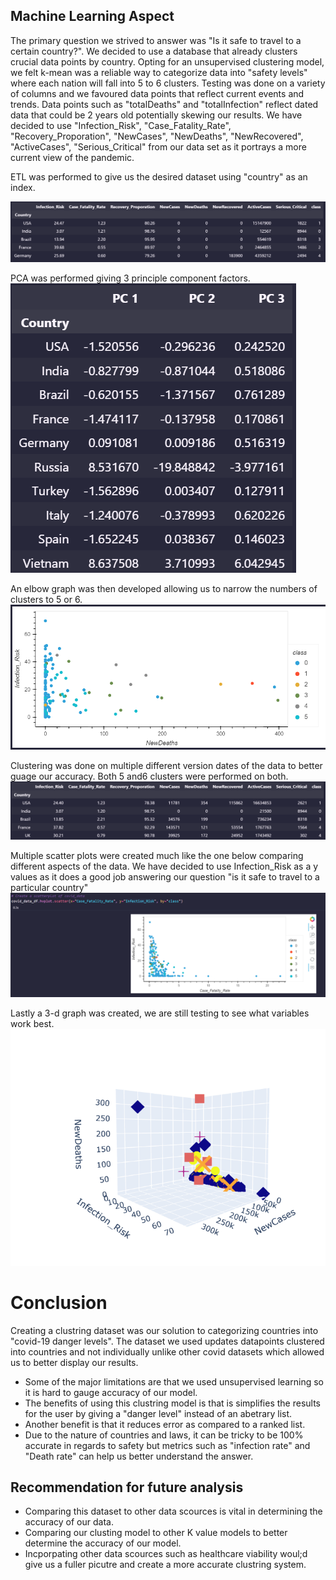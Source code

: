 ## Machine Learning Aspect
The primary question we strived to answer was "Is it safe to travel to a certain country?". We decided to use a database that already clusters crucial data points by country. Opting for an unsupervised clustering model, we felt k-mean was a reliable way to categorize data into "safety levels" where each nation will fall into 5 to 6 clusters. Testing was done on a variety of columns and we favoured data points that reflect current events and trends. Data points such as "totalDeaths" and "totalInfection" reflect dated data that could be 2 years old potentially skewing our results. We have decided to use "Infection_Risk", "Case_Fatality_Rate", "Recovery_Proporation", "NewCases", "NewDeaths", "NewRecovered", "ActiveCases", "Serious_Critical" from our data set as it portrays a more current view of the pandemic.

ETL was performed to give us the desired dataset using "country" as an index.

![image1](https://github.com/mhoussam1/Group-1-COVID19/blob/main/ML_images/ETL.png)

PCA was performed giving 3 principle component factors.
![image2](https://github.com/mhoussam1/Group-1-COVID19/blob/main/ML_images/PC1-3.png)

An elbow graph was then developed allowing us to narrow the numbers of clusters to 5 or 6.
![image3](https://github.com/mhoussam1/Group-1-COVID19/blob/main/ML_images/elbow.png)

Clustering was done on multiple different version dates of the data to better guage our accuracy. Both 5 and6 clusters were performed on both.
![image4](https://github.com/mhoussam1/Group-1-COVID19/blob/main/ML_images/clustering.png)

Multiple scatter plots were created much like the one below comparing different aspects of the data. We have decided to use Infection_Risk as a y values as it does a good job answering our question "is it safe to travel to a particular country"
![image5](https://github.com/mhoussam1/Group-1-COVID19/blob/main/ML_images/scatter.ong.png)

Lastly a 3-d graph was created, we are still testing to see what variables work best.
![image6](https://github.com/mhoussam1/Group-1-COVID19/blob/main/ML_images/3_d.png)

# Conclusion

Creating a clustring dataset was our solution to categorizing countries into "covid-19 danger levels". The dataset we used updates datapoints clustered into countries and not individually unlike other covid datasets which allowed us to better display our results. 
- Some of the major limitations are that we used unsupervised learning so it is hard to gauge accuracy of our model. 
- The benefits of using this clustring model is that is simplifies the results for the user by giving a "danger level" instead of an abetrary list.
- Another benefit is that it reduces error as compared to a ranked list.
- Due to the nature of countries and laws, it can be tricky to be 100% accurate in regards to safety but metrics such as "infection rate" and "Death rate" can help us better understand the answer.

## Recommendation for future analysis
- Comparing this dataset to other data scources is vital in determining the accuracy of our data.
- Comparing our clusting model to other K value models to better determine the accuracy of our model. 
- Incporpating other data scources such as healthcare viability woul;d give us a fuller picutre and create a more accurate clustring system.
